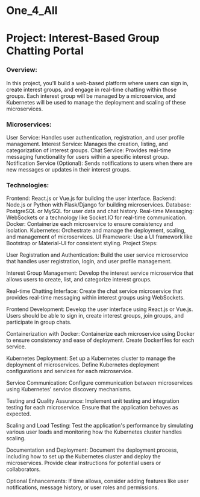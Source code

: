 # One_4_All

<h1>Project: Interest-Based Group Chatting Portal</h1>

### Overview:
In this project, you'll build a web-based platform where users can sign in, create interest groups, and engage in real-time chatting within those groups. Each interest group will be managed by a microservice, and Kubernetes will be used to manage the deployment and scaling of these microservices.

### Microservices:

User Service: Handles user authentication, registration, and user profile management.
Interest Service: Manages the creation, listing, and categorization of interest groups.
Chat Service: Provides real-time messaging functionality for users within a specific interest group.
Notification Service (Optional): Sends notifications to users when there are new messages or updates in their interest groups.

### Technologies:

Frontend: React.js or Vue.js for building the user interface.
Backend: Node.js or Python with Flask/Django for building microservices.
Database: PostgreSQL or MySQL for user data and chat history.
Real-time Messaging: WebSockets or a technology like Socket.IO for real-time communication.
Docker: Containerize each microservice to ensure consistency and isolation.
Kubernetes: Orchestrate and manage the deployment, scaling, and management of microservices.
UI Framework: Use a UI framework like Bootstrap or Material-UI for consistent styling.
Project Steps:

User Registration and Authentication:
Build the user service microservice that handles user registration, login, and user profile management.

Interest Group Management:
Develop the interest service microservice that allows users to create, list, and categorize interest groups.

Real-time Chatting Interface:
Create the chat service microservice that provides real-time messaging within interest groups using WebSockets.

Frontend Development:
Develop the user interface using React.js or Vue.js. Users should be able to sign in, create interest groups, join groups, and participate in group chats.

Containerization with Docker:
Containerize each microservice using Docker to ensure consistency and ease of deployment. Create Dockerfiles for each service.

Kubernetes Deployment:
Set up a Kubernetes cluster to manage the deployment of microservices. Define Kubernetes deployment configurations and services for each microservice.

Service Communication:
Configure communication between microservices using Kubernetes' service discovery mechanisms.

Testing and Quality Assurance:
Implement unit testing and integration testing for each microservice. Ensure that the application behaves as expected.

Scaling and Load Testing:
Test the application's performance by simulating various user loads and monitoring how the Kubernetes cluster handles scaling.

Documentation and Deployment:
Document the deployment process, including how to set up the Kubernetes cluster and deploy the microservices. Provide clear instructions for potential users or collaborators.

Optional Enhancements:
If time allows, consider adding features like user notifications, message history, or user roles and permissions.
